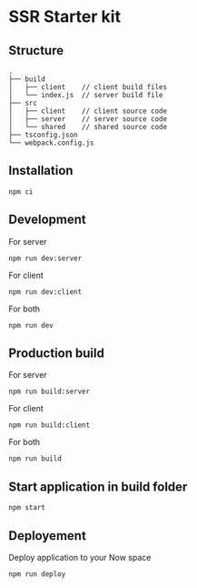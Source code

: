 # SSR Starter kit

## Structure

```
.
├── build
│   ├── client    // client build files
│   └── index.js  // server build file
├── src
│   ├── client    // client source code
│   ├── server    // server source code
│   └── shared    // shared source code
├── tsconfig.json
└── webpack.config.js
```

## Installation

```
npm ci
```

## Development

For server

```
npm run dev:server
```

For client

```
npm run dev:client
```

For both

```
npm run dev
```

## Production build

For server

```
npm run build:server
```

For client

```
npm run build:client
```

For both

```
npm run build
```

## Start application in build folder

```
npm start
```

## Deployement

Deploy application to your Now space

```
npm run deploy
```
